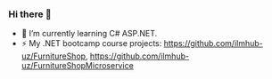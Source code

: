 ### Hi there 👋


- 🌱 I’m currently learning C# ASP.NET.
- ⚡ My .NET bootcamp course projects: https://github.com/ilmhub-uz/FurnitureShop,  https://github.com/ilmhub-uz/FurnitureShopMicroservice
